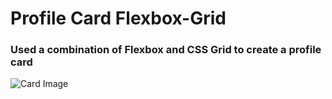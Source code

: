 # Profile Card Flexbox-Grid

### Used a combination of Flexbox and CSS Grid to create a profile card

![Card Image](https://i.imgur.com/tiQhbKq.png)